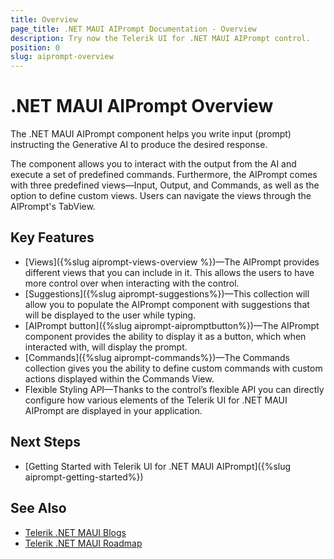 ```yaml
---
title: Overview
page_title: .NET MAUI AIPrompt Documentation - Overview
description: Try now the Telerik UI for .NET MAUI AIPrompt control.
position: 0
slug: aiprompt-overview
---
```


# .NET MAUI AIPrompt Overview

The .NET MAUI AIPrompt component helps you write input (prompt) instructing the Generative AI to produce the desired response.

The component allows you to interact with the output from the AI and execute a set of predefined commands. Furthermore, the AIPrompt comes with three predefined views—Input, Output, and Commands, as well as the option to define custom views. Users can navigate the views through the AIPrompt's TabView.

## Key Features

* [Views]({%slug aiprompt-views-overview %})&mdash;The AIPrompt provides different views that you can include in it. This allows the users to have more control over when interacting with the control.
* [Suggestions]({%slug aiprompt-suggestions%})&mdash;This collection will allow you to populate the AIPrompt component with suggestions that will be displayed to the user while typing.
* [AIPrompt button]({%slug aiprompt-aipromptbutton%})&mdash;The AIPrompt component provides the ability to display it as a button, which when interacted with, will display the prompt.
* [Commands]({%slug aiprompt-commands%})&mdash;The Commands collection gives you the ability to define custom commands with custom actions displayed within the Commands View.
* Flexible Styling API&mdash;Thanks to the control’s flexible API you can directly configure how various elements of the Telerik UI for .NET MAUI AIPrompt are displayed in your application.

## Next Steps

- [Getting Started with Telerik UI for .NET MAUI AIPrompt]({%slug aiprompt-getting-started%})

## See Also

- [Telerik .NET MAUI Blogs](https://www.telerik.com/forums/maui?tagId=2058)
- [Telerik .NET MAUI Roadmap](https://www.telerik.com/support/whats-new/maui-ui/roadmap)
